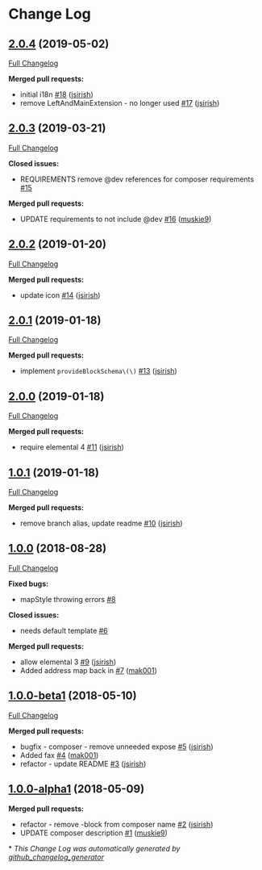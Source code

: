 # Change Log

## [2.0.4](https://github.com/dynamic/silverstripe-elemental-customer-service/tree/2.0.4) (2019-05-02)
[Full Changelog](https://github.com/dynamic/silverstripe-elemental-customer-service/compare/2.0.3...2.0.4)

**Merged pull requests:**

- initial i18n [\#18](https://github.com/dynamic/silverstripe-elemental-customer-service/pull/18) ([jsirish](https://github.com/jsirish))
- remove LeftAndMainExtension - no longer used [\#17](https://github.com/dynamic/silverstripe-elemental-customer-service/pull/17) ([jsirish](https://github.com/jsirish))

## [2.0.3](https://github.com/dynamic/silverstripe-elemental-customer-service/tree/2.0.3) (2019-03-21)
[Full Changelog](https://github.com/dynamic/silverstripe-elemental-customer-service/compare/2.0.2...2.0.3)

**Closed issues:**

- REQUIREMENTS remove @dev references for composer requirements [\#15](https://github.com/dynamic/silverstripe-elemental-customer-service/issues/15)

**Merged pull requests:**

- UPDATE requirements to not include @dev [\#16](https://github.com/dynamic/silverstripe-elemental-customer-service/pull/16) ([muskie9](https://github.com/muskie9))

## [2.0.2](https://github.com/dynamic/silverstripe-elemental-customer-service/tree/2.0.2) (2019-01-20)
[Full Changelog](https://github.com/dynamic/silverstripe-elemental-customer-service/compare/2.0.1...2.0.2)

**Merged pull requests:**

- update icon [\#14](https://github.com/dynamic/silverstripe-elemental-customer-service/pull/14) ([jsirish](https://github.com/jsirish))

## [2.0.1](https://github.com/dynamic/silverstripe-elemental-customer-service/tree/2.0.1) (2019-01-18)
[Full Changelog](https://github.com/dynamic/silverstripe-elemental-customer-service/compare/2.0.0...2.0.1)

**Merged pull requests:**

- implement `provideBlockSchema\(\)` [\#13](https://github.com/dynamic/silverstripe-elemental-customer-service/pull/13) ([jsirish](https://github.com/jsirish))

## [2.0.0](https://github.com/dynamic/silverstripe-elemental-customer-service/tree/2.0.0) (2019-01-18)
[Full Changelog](https://github.com/dynamic/silverstripe-elemental-customer-service/compare/1.0.1...2.0.0)

**Merged pull requests:**

- require elemental 4 [\#11](https://github.com/dynamic/silverstripe-elemental-customer-service/pull/11) ([jsirish](https://github.com/jsirish))

## [1.0.1](https://github.com/dynamic/silverstripe-elemental-customer-service/tree/1.0.1) (2019-01-18)
[Full Changelog](https://github.com/dynamic/silverstripe-elemental-customer-service/compare/1.0.0...1.0.1)

**Merged pull requests:**

- remove branch alias, update readme [\#10](https://github.com/dynamic/silverstripe-elemental-customer-service/pull/10) ([jsirish](https://github.com/jsirish))

## [1.0.0](https://github.com/dynamic/silverstripe-elemental-customer-service/tree/1.0.0) (2018-08-28)
[Full Changelog](https://github.com/dynamic/silverstripe-elemental-customer-service/compare/1.0.0-beta1...1.0.0)

**Fixed bugs:**

- mapStyle throwing errors [\#8](https://github.com/dynamic/silverstripe-elemental-customer-service/issues/8)

**Closed issues:**

- needs default template [\#6](https://github.com/dynamic/silverstripe-elemental-customer-service/issues/6)

**Merged pull requests:**

- allow elemental 3 [\#9](https://github.com/dynamic/silverstripe-elemental-customer-service/pull/9) ([jsirish](https://github.com/jsirish))
- Added address map back in [\#7](https://github.com/dynamic/silverstripe-elemental-customer-service/pull/7) ([mak001](https://github.com/mak001))

## [1.0.0-beta1](https://github.com/dynamic/silverstripe-elemental-customer-service/tree/1.0.0-beta1) (2018-05-10)
[Full Changelog](https://github.com/dynamic/silverstripe-elemental-customer-service/compare/1.0.0-alpha1...1.0.0-beta1)

**Merged pull requests:**

- bugfix - composer - remove unneeded expose [\#5](https://github.com/dynamic/silverstripe-elemental-customer-service/pull/5) ([jsirish](https://github.com/jsirish))
- Added fax [\#4](https://github.com/dynamic/silverstripe-elemental-customer-service/pull/4) ([mak001](https://github.com/mak001))
- refactor - update README [\#3](https://github.com/dynamic/silverstripe-elemental-customer-service/pull/3) ([jsirish](https://github.com/jsirish))

## [1.0.0-alpha1](https://github.com/dynamic/silverstripe-elemental-customer-service/tree/1.0.0-alpha1) (2018-05-09)
**Merged pull requests:**

- refactor - remove -block from composer name [\#2](https://github.com/dynamic/silverstripe-elemental-customer-service/pull/2) ([jsirish](https://github.com/jsirish))
- UPDATE composer description [\#1](https://github.com/dynamic/silverstripe-elemental-customer-service/pull/1) ([muskie9](https://github.com/muskie9))



\* *This Change Log was automatically generated by [github_changelog_generator](https://github.com/skywinder/Github-Changelog-Generator)*